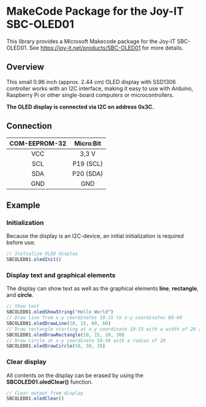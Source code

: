 # MakeCode Package for the Joy-IT SBC-OLED01

This library provides a Microsoft Makecode package for the Joy-IT SBC-OLED01. See https://joy-it.net/products/SBC-OLED01 for more details.

## Overview

This small 0.96 inch (approx. 2.44 cm) OLED display with SSD1306 controller works with an I2C interface, making it easy to use with Arduino, Raspberry Pi or other single-board computers or microcontrollers.

**The OLED display is connected via I2C on address 0x3C.**

## Connection

|      COM-EEPROM-32       |               Micro:Bit            |
|:------------------------:|:----------------------------------:|
| VCC                      | 3,3 V                              |
| SCL                      | P19 (SCL)                          |
| SDA                      | P20 (SDA)                          |
| GND                      | GND                                |

## Example

### Initialization

Because the display is an I2C-device, an initial initialization is required before use:

```typescript
// Initialize OLED display
SBCOLED01.oledInit()
```

### Display text and graphical elements
The display can show text as well as the graphical elements **line**, **rectangle**, and **circle**.

```typescript
// Show text
SBCOLED01.oledShowString("Hello World")
// Draw line from x-y coordinates 10-15 to x-y coordinates 60-60
SBCOLED01.oledDrawLine(10, 15, 60, 60)
// Draw rectangle starting at x-y coordinate 10-15 with a width of 20 and a height of 30
SBCOLED01.oledDrawRectangle(10, 15, 20, 30)
// Draw circle at x-y coordinate 50-50 with a radius of 20
SBCOLED01.oledDrawCircle(50, 50, 20)
```

### Clear display

All contents on the display can be erased by using the **SBCOLED01.oledClear()** function.

```typescript
// CLear output from display
SBCOLED01.oledClear()
```